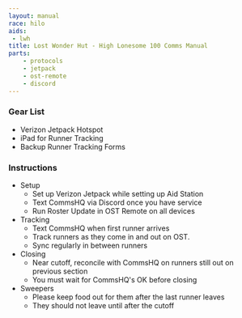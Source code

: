 ```yaml
---
layout: manual
race: hilo
aids:
 - lwh
title: Lost Wonder Hut - High Lonesome 100 Comms Manual
parts:
    - protocols
    - jetpack
    - ost-remote
    - discord
---
```


### Gear List

- Verizon Jetpack Hotspot
- iPad for Runner Tracking
- Backup Runner Tracking Forms

### Instructions

- Setup
  - Set up Verizon Jetpack while setting up Aid Station
  - Text CommsHQ via Discord once you have service
  - Run Roster Update in OST Remote on all devices
- Tracking
  - Text CommsHQ when first runner arrives
  - Track runners as they come in and out on OST.
  - Sync regularly in between runners
- Closing
  - Near cutoff, reconcile with CommsHQ on runners still out on previous section
  - You must wait for CommsHQ's OK before closing
- Sweepers
  - Please keep food out for them after the last runner leaves
  - They should not leave until after the cutoff
